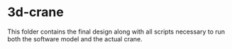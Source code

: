 # 3d-crane
This folder contains the final design along with all scripts necessary to run both the software model and the actual crane.
